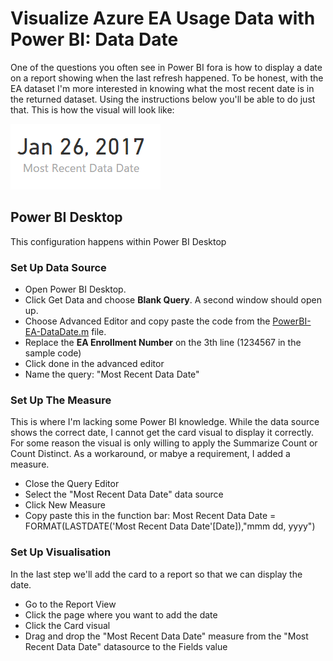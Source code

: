 # Visualize Azure EA Usage Data with Power BI: Data Date

One of the questions you often see in Power BI fora is how to display a date on a report showing when the last refresh happened. To be honest, with the EA dataset I'm more interested in knowing what the most recent date is in the returned dataset. Using the instructions below you'll be able to do just that. This is how the visual will look like:

![Alt text](../IMG/PowerBI-refresh.png?raw=true)

## Power BI Desktop

This configuration happens within Power BI Desktop

### Set Up Data Source

* Open Power BI Desktop. 
* Click Get Data and choose **Blank Query**. A second window should open up. 
* Choose Advanced Editor and copy paste the code from the [PowerBI-EA-DataDate.m](PowerBI-EA-DataDate-v1.m) file. 
* Replace the **EA Enrollment Number** on the 3th line (1234567 in the sample code) 
* Click done in the advanced editor
* Name the query: "Most Recent Data Date"

### Set Up The Measure

This is where I'm lacking some Power BI knowledge. While the data source shows the correct date, I cannot get the card visual to display it correctly. For some reason the visual is only willing to apply the Summarize Count or Count Distinct. As a workaround, or mabye a requirement, I added a measure.

* Close the Query Editor
* Select the "Most Recent Data Date" data source
* Click New Measure
* Copy paste this in the function bar: Most Recent Data Date = FORMAT(LASTDATE('Most Recent Data Date'[Date]),"mmm dd, yyyy")

### Set Up Visualisation

In the last step we'll add the card to a report so that we can display the date.

* Go to the Report View
* Click the page where you want to add the date
* Click the Card visual
* Drag and drop the "Most Recent Data Date" measure from the "Most Recent Data Date" datasource to the Fields value

